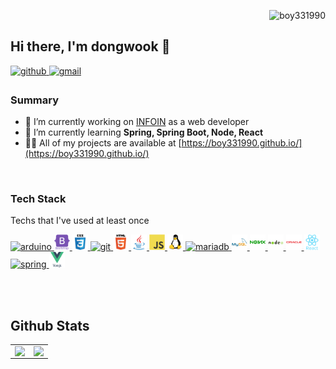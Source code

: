 
<p align="right">
    <img src="https://komarev.com/ghpvc/?username=boy331990&label=Profile%20views&color=0e75b6&style=flat" alt="boy331990" /> 
</p>

## Hi there, I'm dongwook 👋

<a href="https://github.com/boy331990" target="_blank">
    <img src=https://img.shields.io/badge/github-%2324292e.svg?&style=for-the-badge&logo=github&logoColor=white alt=github style="margin-bottom: 5px;" />
</a>
<a href="mailto:boy331990@gmail.com">
    <img src="https://img.shields.io/badge/Gmail-d14836?style=for-the-badge&logo=Gmail&logoColor=white&link=boy331990@gmail.com" alt=gmail style="margin-bottom: 5px;"/>
</a>

<br/>

### Summary
- 🔭 I’m currently working on [INFOIN](http://in4in.com/) as a web developer
- 🌱 I’m currently learning **Spring, Spring Boot, Node, React**
- 👨‍💻 All of my projects are available at [https://boy331990.github.io/](https://boy331990.github.io/)

<br/>

### Tech Stack
<p align="left">Techs that I've used at least once</p>

<p align="left">
    <a href="https://www.arduino.cc/" target="_blank" rel="noreferrer">
        <img src="https://cdn.worldvectorlogo.com/logos/arduino-1.svg"
        alt="arduino" width="25" height="25" />
    </a> 
    <a href="https://getbootstrap.com" target="_blank" rel="noreferrer">
        <img
        src="https://raw.githubusercontent.com/devicons/devicon/master/icons/bootstrap/bootstrap-plain-wordmark.svg"
        alt="bootstrap" width="25" height="25" />
    </a> 
    <a href="https://www.w3schools.com/css/" target="_blank"
        rel="noreferrer"> <img
        src="https://raw.githubusercontent.com/devicons/devicon/master/icons/css3/css3-original-wordmark.svg"
        alt="css3" width="25" height="25" />
    </a> 
    <a href="https://git-scm.com/" target="_blank" rel="noreferrer">
        <img src="https://www.vectorlogo.zone/logos/git-scm/git-scm-icon.svg"
        alt="git" width="25" height="25" />
    </a> 
    <a href="https://www.w3.org/html/" target="_blank" rel="noreferrer">
        <img
        src="https://raw.githubusercontent.com/devicons/devicon/master/icons/html5/html5-original-wordmark.svg"
        alt="html5" width="25" height="25" />
    </a> 
    <a href="https://www.java.com" target="_blank" rel="noreferrer">
        <img
        src="https://raw.githubusercontent.com/devicons/devicon/master/icons/java/java-original.svg"
        alt="java" width="25" height="25" />
    </a> 
    <a href="https://developer.mozilla.org/en-US/docs/Web/JavaScript"
        target="_blank" rel="noreferrer"> <img
        src="https://raw.githubusercontent.com/devicons/devicon/master/icons/javascript/javascript-original.svg"
        alt="javascript" width="25" height="25" />
    </a> 
    <a href="https://www.linux.org/" target="_blank" rel="noreferrer">
        <img
        src="https://raw.githubusercontent.com/devicons/devicon/master/icons/linux/linux-original.svg"
        alt="linux" width="25" height="25" />
    </a> 
    <a href="https://mariadb.org/" target="_blank" rel="noreferrer">
        <img src="https://www.vectorlogo.zone/logos/mariadb/mariadb-icon.svg"
        alt="mariadb" width="25" height="25" />
    </a> 
    <a href="https://www.mysql.com/" target="_blank" rel="noreferrer">
        <img
        src="https://raw.githubusercontent.com/devicons/devicon/master/icons/mysql/mysql-original-wordmark.svg"
        alt="mysql" width="25" height="25" />
    </a> 
    <a href="https://www.nginx.com" target="_blank" rel="noreferrer">
        <img
        src="https://raw.githubusercontent.com/devicons/devicon/master/icons/nginx/nginx-original.svg"
        alt="nginx" width="25" height="25" />
    </a> 
    <a href="https://nodejs.org" target="_blank" rel="noreferrer"> <img
        src="https://raw.githubusercontent.com/devicons/devicon/master/icons/nodejs/nodejs-original-wordmark.svg"
        alt="nodejs" width="25" height="25" />
    </a> 
    <a href="https://www.oracle.com/" target="_blank" rel="noreferrer">
        <img
        src="https://raw.githubusercontent.com/devicons/devicon/master/icons/oracle/oracle-original.svg"
        alt="oracle" width="25" height="25" />
    </a> 
    <a href="https://reactjs.org/" target="_blank" rel="noreferrer">
        <img
        src="https://raw.githubusercontent.com/devicons/devicon/master/icons/react/react-original-wordmark.svg"
        alt="react" width="25" height="25" />
    </a> 
    <a href="https://spring.io/" target="_blank" rel="noreferrer"> <img
        src="https://www.vectorlogo.zone/logos/springio/springio-icon.svg"
        alt="spring" width="25" height="25" />
    </a> 
    <a href="https://vuejs.org/" target="_blank" rel="noreferrer"> <img
        src="https://raw.githubusercontent.com/devicons/devicon/master/icons/vuejs/vuejs-original-wordmark.svg"
        alt="vuejs" width="25" height="25" />
    </a>
</p>

<br/><br/>

## Github Stats
<table style="width: 100%"><tr><td valign="top" width="50%">
    
<img src="https://github-readme-stats.vercel.app/api?username=boy331990&show_icons=true&count_private=true&hide_border=true" align="left" style="width: 100%" />

</td><td valign="top" width="50%">

<img src="https://github-readme-stats.vercel.app/api/top-langs?username=boy331990&show_icons=true&hide_border=true&layout=compact" align="left" style="width: 100%" />

</td></tr></table>

<br/>

<!--
**boy331990/boy331990** is a ✨ _special_ ✨ repository because its `README.md` (this file) appears on your GitHub profile.
Here are some ideas to get you started:
- 🔭 I’m currently working on ...
- 🌱 I’m currently learning ...
- 👯 I’m looking to collaborate on ...
- 🤔 I’m looking for help with ...
- 💬 Ask me about ...
- 📫 How to reach me: ...
- 😄 Pronouns: ...
- ⚡ Fun fact: ...
- ...
-->
